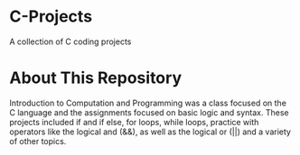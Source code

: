 # C-Projects
A collection of C coding projects

# About This Repository
Introduction to Computation and Programming was a class focused on the C language and the assignments focused on basic logic and syntax. These projects included if and if else, for loops, while loops, practice with operators like the logical and (&&), as well as the logical or (||) and a variety of other topics.
